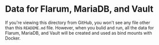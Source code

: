 # Data for Flarum, MariaDB, and Vault

If you're viewing this directory from GitHub,
you won't see any file other than this `READEME.md` file.
However, when you bulid and run, all the data for
Flarum, MariaDB, and Vault will be created and used as
bind mounts with Docker.



